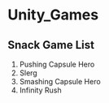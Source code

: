 # Unity_Games

## Snack Game List

1. Pushing Capsule Hero
2. Slerg
3. Smashing Capsule Hero
4. Infinity Rush
